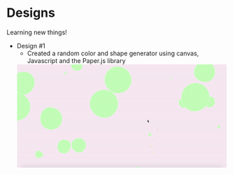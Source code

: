 # Designs
Learning new things!

- Design #1
   - Created a random color and shape generator using canvas, Javascript and the Paper.js library
   <img src="images/shapes.gif" width="500">

   
